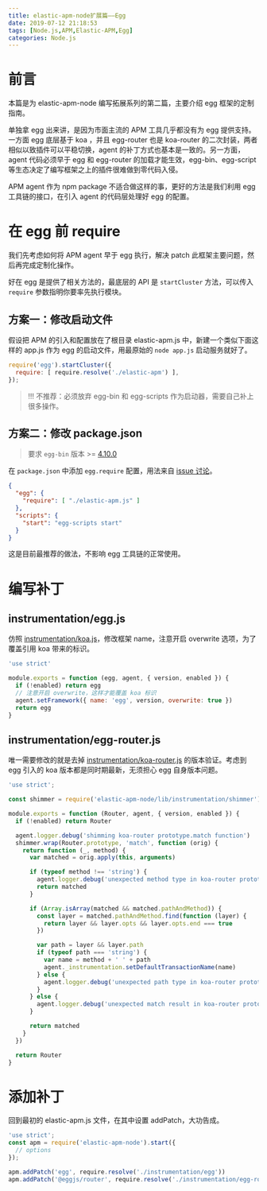 ```yaml
---
title: elastic-apm-node扩展篇——Egg
date: 2019-07-12 21:18:53
tags: [Node.js,APM,Elastic-APM,Egg]
categories: Node.js
---
```


# 前言

本篇是为 elastic-apm-node 编写拓展系列的第二篇，主要介绍 egg 框架的定制指南。

单独拿 egg 出来讲，是因为市面主流的 APM 工具几乎都没有为 egg 提供支持。一方面 egg 底层基于 koa ，并且 egg-router 也是 koa-router 的二次封装，两者相似以致插件可以平稳切换，agent 的补丁方式也基本是一致的。另一方面，agent 代码必须早于 egg 和 egg-router 的加载才能生效，egg-bin、egg-script 等生态决定了编写框架之上的插件很难做到零代码入侵。

APM agent 作为 npm package 不适合做这样的事，更好的方法是我们利用 egg 工具链的接口，在引入 agent 的代码层处理好 egg 的配置。

<!--more-->

# 在 egg 前 require
我们先考虑如何将 APM agent 早于 egg 执行，解决 patch 此框架主要问题，然后再完成定制化操作。

好在 egg 是提供了相关方法的，最底层的 API 是 `startCluster` 方法，可以传入 `require` 参数指明你要率先执行模块。

## 方案一：修改启动文件
假设把 APM 的引入和配置放在了根目录 elastic-apm.js 中，新建一个类似下面这样的 app.js 作为 egg 的启动文件，用最原始的 `node app.js` 启动服务就好了。

```js
require('egg').startCluster({
  require: [ require.resolve('./elastic-apm') ],
});
```

> !!! 不推荐：必须放弃 egg-bin 和 egg-scripts 作为启动器，需要自己补上很多操作。

## 方案二：修改 package.json
> 要求 `egg-bin` 版本 >= [4.10.0](https://github.com/eggjs/egg-bin/blob/master/History.md#4100--2019-01-04)

在 `package.json` 中添加 `egg.require` 配置，用法来自 [issue 讨论](https://github.com/eggjs/egg/issues/2844#issuecomment-409457550)。

```json
{
  "egg": {
    "require": [ "./elastic-apm.js" ]
  },
  "scripts": {
    "start": "egg-scripts start"
  }
}
```
这是目前最推荐的做法，不影响 egg 工具链的正常使用。

# 编写补丁

## instrumentation/egg.js

仿照 [instrumentation/koa.js](https://github.com/elastic/apm-agent-nodejs/blob/master/lib/instrumentation/modules/koa.js)，修改框架 name，注意开启 overwrite 选项，为了覆盖引用 koa 带来的标识。

```js
'use strict'

module.exports = function (egg, agent, { version, enabled }) {
  if (!enabled) return egg
  // 注意开启 overwrite，这样才能覆盖 koa 标识
  agent.setFramework({ name: 'egg', version, overwrite: true })
  return egg
}
```

## instrumentation/egg-router.js

唯一需要修改的就是去掉 [instrumentation/koa-router.js](https://github.com/elastic/apm-agent-nodejs/blob/master/lib/instrumentation/modules/koa-router.js) 的版本验证。考虑到 egg 引入的 koa 版本都是同时期最新，无须担心 egg 自身版本问题。

```js
'use strict';

const shimmer = require('elastic-apm-node/lib/instrumentation/shimmer');

module.exports = function (Router, agent, { version, enabled }) {
  if (!enabled) return Router

  agent.logger.debug('shimming koa-router prototype.match function')
  shimmer.wrap(Router.prototype, 'match', function (orig) {
    return function (_, method) {
      var matched = orig.apply(this, arguments)

      if (typeof method !== 'string') {
        agent.logger.debug('unexpected method type in koa-router prototype.match: %s', typeof method)
        return matched
      }

      if (Array.isArray(matched && matched.pathAndMethod)) {
        const layer = matched.pathAndMethod.find(function (layer) {
          return layer && layer.opts && layer.opts.end === true
        })

        var path = layer && layer.path
        if (typeof path === 'string') {
          var name = method + ' ' + path
          agent._instrumentation.setDefaultTransactionName(name)
        } else {
          agent.logger.debug('unexpected path type in koa-router prototype.match: %s', typeof path)
        }
      } else {
        agent.logger.debug('unexpected match result in koa-router prototype.match: %s', typeof matched)
      }

      return matched
    }
  })

  return Router
}
```

# 添加补丁

回到最初的 elastic-apm.js 文件，在其中设置 addPatch，大功告成。

```js
'use strict';
const apm = require('elastic-apm-node').start({
  // options
});

apm.addPatch('egg', require.resolve('./instrumentation/egg'))
apm.addPatch('@eggjs/router', require.resolve('./instrumentation/egg-router'))
```
